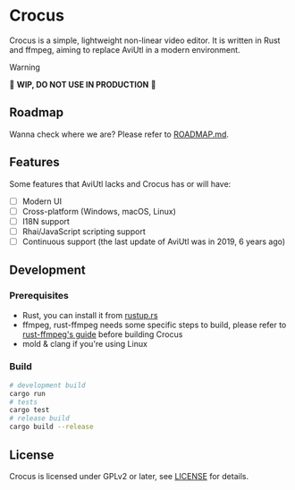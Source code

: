 # Crocus

Crocus is a simple, lightweight non-linear video editor. It is written in Rust and ffmpeg, aiming to replace AviUtl in a modern environment.

> [!WARNING]  
> :construction: **WIP, DO NOT USE IN PRODUCTION** :construction:

## Roadmap

Wanna check where we are? Please refer to [ROADMAP.md](docs/ROADMAP.md).

## Features

Some features that AviUtl lacks and Crocus has or will have:

- [ ] Modern UI
- [ ] Cross-platform (Windows, macOS, Linux)
- [ ] I18N support
- [ ] Rhai/JavaScript scripting support
- [ ] Continuous support (the last update of AviUtl was in 2019, 6 years ago)

## Development

### Prerequisites

- Rust, you can install it from [rustup.rs](https://rustup.rs/)
- ffmpeg, rust-ffmpeg needs some specific steps to build, please refer to [rust-ffmpeg's guide](https://github.com/zmwangx/rust-ffmpeg/wiki/Notes-on-building#dependencies) before building Crocus
- mold & clang if you're using Linux

### Build

```bash
# development build
cargo run
# tests
cargo test
# release build
cargo build --release
```

## License

Crocus is licensed under GPLv2 or later, see [LICENSE](LICENSE) for details.
